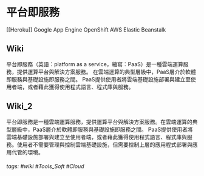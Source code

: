 # 平台即服務
[[Heroku]]
Google App Engine
OpenShift
AWS Elastic Beanstalk

Wiki
---
平台即服務（英語：platform as a service，縮寫：PaaS）是一種雲端運算服務，提供運算平台與解決方案服務。 在雲端運算的典型層級中，PaaS層介於軟體即服務與基礎設施即服務之間。 PaaS提供使用者將雲端基礎設施部署與建立至使用者端，或者藉此獲得使用程式語言、程式庫與服務。

Wiki_2
---
平台即服務是一種雲端運算服務，提供運算平台與解決方案服務。在雲端運算的典型層級中，PaaS層介於軟體即服務與基礎設施即服務之間。 PaaS提供使用者將雲端基礎設施部署與建立至使用者端，或者藉此獲得使用程式語言、程式庫與服務。使用者不需要管理與控制雲端基礎設施，但需要控制上層的應用程式部署與應用代管的環境。

###### tags: #wiki #Tools_Soft  #Cloud